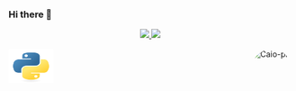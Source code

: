 ### Hi there 👋
<div align="center">
  <a href="https://github.com/CaioSalomon">
  <img height="150em" src="https://github-readme-stats.vercel.app/api?username=CaioSalomon&show_icons=false&theme=dark&include_all_commits=true&count_private=true"/>
  <img height="150em" src="https://github-readme-stats.vercel.app/api/top-langs/?username=CaioSalomon&layout=compact&langs_count=7&theme=dark"/>
</div>
<div style="display: inline_block"><br>
  <img align="center" alt="Caio-Python" height="60" width="80" src="https://raw.githubusercontent.com/devicons/devicon/master/icons/python/python-original.svg">
  <img align="right" alt="Caio-pic" height="150" style="border-radius:50px;" src="https://cdn.discordapp.com/attachments/893203357634789417/973654914809069638/TITAN1.gif">
</div>
